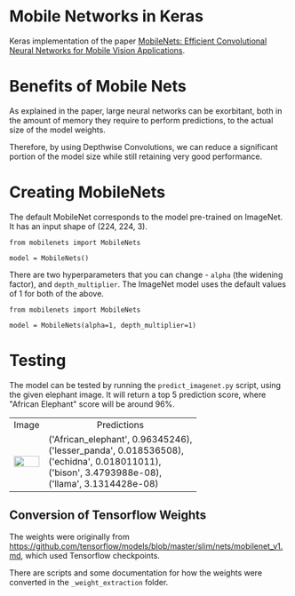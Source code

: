 # Mobile Networks in Keras

Keras implementation of the paper [MobileNets: Efficient Convolutional Neural Networks for Mobile Vision Applications](https://arxiv.org/pdf/1704.04861.pdf).

# Benefits of Mobile Nets
As explained in the paper, large neural networks can be exorbitant, both in the amount of memory they require to perform predictions, to the actual size of the model weights.

Therefore, by using Depthwise Convolutions, we can reduce a significant portion of the model size while still retaining very good performance.

# Creating MobileNets

The default MobileNet corresponds to the model pre-trained on ImageNet. It has an input shape of (224, 224, 3).

```
from mobilenets import MobileNets

model = MobileNets()
```

There are two hyperparameters that you can change - `alpha` (the widening factor), and `depth_multiplier`. The ImageNet model uses the default values of 1 for both of the above.

```
from mobilenets import MobileNets

model = MobileNets(alpha=1, depth_multiplier=1)
```

# Testing 

The model can be tested by running the `predict_imagenet.py` script, using the given elephant image. It will return a top 5 prediction score, where "African Elephant" score will be around 96%.

<table>
<tr align='center'>
<td>Image</td>
<td>Predictions</td>
</tr>
<tr align='left'>
<td>
<img src="https://github.com/titu1994/MobileNetworks/blob/master/elephant.jpg?raw=true" width=100% height=100%>
</td>
<td>
('African_elephant', 0.96345246), <br>
('lesser_panda', 0.018536508), <br>
('echidna', 0.018011011), <br>
('bison', 3.4793988e-08), <br>
('llama', 3.1314428e-08)
</td>
</tr>
</table>

## Conversion of Tensorflow Weights
The weights were originally from https://github.com/tensorflow/models/blob/master/slim/nets/mobilenet_v1.md, which used Tensorflow checkpoints. 

There are scripts and some documentation for how the weights were converted in the `_weight_extraction` folder.
